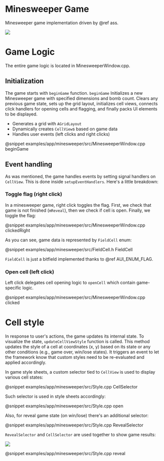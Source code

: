 # Minesweeper Game

<!-- aui:example app -->
Minesweeper game implementation driven by @ref ass.

![](../imgs/Screenshot_20250211_052511.png)

# Game Logic

The entire game logic is located in MinesweeperWindow.cpp.

## Initialization

The game starts with `beginGame` function. `beginGame` Initializes a new Minesweeper game with specified dimensions and
bomb count. Clears any previous game state, sets up the grid layout, initializes cell views, connects click handlers for
opening cells and flagging, and finally packs UI elements to be displayed.

- Generates a grid with `AGridLayout`
- Dynamically creates `CellView`s based on game data
- Handles user events (left clicks and right clicks)

@snippet examples/app/minesweeper/src/MinesweeperWindow.cpp beginGame

## Event handling

As was mentioned, the game handles events by setting signal handlers on `CellView`. This is done inside
`setupEventHandlers`. Here's a little breakdown:

### Toggle flag (right click)

In a minesweeper game, right click toggles the flag. First, we check that game is not finished (`mReveal`), then we
check if cell is open. Finally, we toggle the flag:

@snippet examples/app/minesweeper/src/MinesweeperWindow.cpp clickedRight

As you can see, game data is represented by `FieldCell` enum:

@snippet examples/app/minesweeper/src/FieldCell.h FieldCell

`FieldCell` is just a bitfield implemented thanks to @ref AUI_ENUM_FLAG.

### Open cell (left click)

Left click delegates cell opening logic to `openCell` which contain game-specific logic.

@snippet examples/app/minesweeper/src/MinesweeperWindow.cpp clicked

# Cell style

In response to user's actions, the game updates its internal state. To visualize the state, `updateCellViewStyle`
function is called. This method updates the style of a cell at coordinates (x, y) based on its state or any other
conditions (e.g., game over, win/lose states). It triggers an event to let the framework know that custom styles need to
be re-evaluated and applied accordingly.

In game style sheets, a custom selector tied to `CellView` is used to display various cell states:

@snippet examples/app/minesweeper/src/Style.cpp CellSelector

Such selector is used in style sheets accordingly:

@snippet examples/app/minesweeper/src/Style.cpp open

Also, for reveal game state (on win/lose) there's an additional selector:

@snippet examples/app/minesweeper/src/Style.cpp RevealSelector

`RevealSelector` and `CellSelector` are used together to show game results:

![](imgs/Screenshot_20250211_051126.png)

@snippet examples/app/minesweeper/src/Style.cpp reveal
